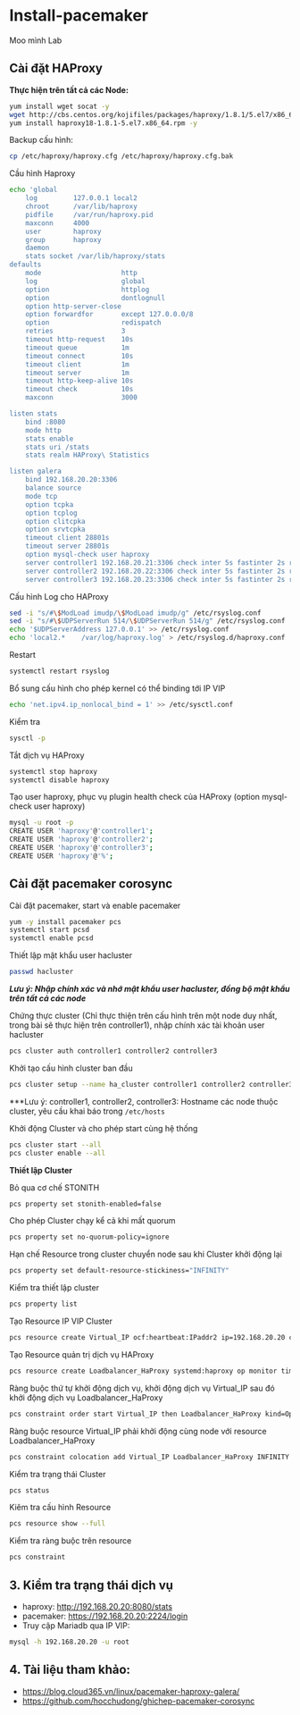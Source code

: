 # Install-pacemaker

Moo mình Lab
## Cài đặt HAProxy

**Thực hiện trên tất cả các Node:**
```sh
yum install wget socat -y
wget http://cbs.centos.org/kojifiles/packages/haproxy/1.8.1/5.el7/x86_64/haproxy18-1.8.1-5.el7.x86_64.rpm 
yum install haproxy18-1.8.1-5.el7.x86_64.rpm -y
```
Backup cấu hình:
```sh
cp /etc/haproxy/haproxy.cfg /etc/haproxy/haproxy.cfg.bak
```
Cầu hình Haproxy
```sh
echo 'global
    log         127.0.0.1 local2
    chroot      /var/lib/haproxy
    pidfile     /var/run/haproxy.pid
    maxconn     4000
    user        haproxy
    group       haproxy
    daemon
    stats socket /var/lib/haproxy/stats
defaults
    mode                    http
    log                     global
    option                  httplog
    option                  dontlognull
    option http-server-close
    option forwardfor       except 127.0.0.0/8
    option                  redispatch
    retries                 3
    timeout http-request    10s
    timeout queue           1m
    timeout connect         10s
    timeout client          1m
    timeout server          1m
    timeout http-keep-alive 10s
    timeout check           10s
    maxconn                 3000

listen stats
    bind :8080
    mode http
    stats enable
    stats uri /stats
    stats realm HAProxy\ Statistics

listen galera
    bind 192.168.20.20:3306
    balance source
    mode tcp
    option tcpka
    option tcplog
    option clitcpka
    option srvtcpka
    timeout client 28801s
    timeout server 28801s
    option mysql-check user haproxy
    server controller1 192.168.20.21:3306 check inter 5s fastinter 2s rise 3 fall 3
    server controller2 192.168.20.22:3306 check inter 5s fastinter 2s rise 3 fall 3 backup
    server controller3 192.168.20.23:3306 check inter 5s fastinter 2s rise 3 fall 3 backup' > /etc/haproxy/haproxy.cfg
```
Cấu hình Log cho HAProxy
```sh
sed -i "s/#\$ModLoad imudp/\$ModLoad imudp/g" /etc/rsyslog.conf
sed -i "s/#\$UDPServerRun 514/\$UDPServerRun 514/g" /etc/rsyslog.conf
echo '$UDPServerAddress 127.0.0.1' >> /etc/rsyslog.conf
echo 'local2.*    /var/log/haproxy.log' > /etc/rsyslog.d/haproxy.conf
```
Restart 
```sh
systemctl restart rsyslog
```
Bổ sung cấu hình cho phép kernel có thể binding tới IP VIP
```sh
echo 'net.ipv4.ip_nonlocal_bind = 1' >> /etc/sysctl.conf
```
Kiểm tra
```sh
sysctl -p
```
Tắt dịch vụ HAProxy
```sh
systemctl stop haproxy
systemctl disable haproxy
```
Tạo user haproxy, phục vụ plugin health check của HAProxy (option mysql-check user haproxy)
```sh
mysql -u root -p
CREATE USER 'haproxy'@'controller1';
CREATE USER 'haproxy'@'controller2';
CREATE USER 'haproxy'@'controller3';
CREATE USER 'haproxy'@'%';
```
## Cài đặt pacemaker corosync
Cài đặt pacemaker, start và enable pacemaker
```sh
yum -y install pacemaker pcs
systemctl start pcsd 
systemctl enable pcsd
```
Thiết lập mật khẩu user hacluster
```sh
passwd hacluster
```
***Lưu ý: Nhập chính xác và nhớ mật khẩu user hacluster, đồng bộ mật khẩu trên tất cả các node***

Chứng thực cluster (Chỉ thực thiện trên cấu hình trên một node duy nhất, trong bài sẽ thực hiện trên controller1), nhập chính xác tài khoản user hacluster
```sh
pcs cluster auth controller1 controller2 controller3
```
Khởi tạo cấu hình cluster ban đầu
```sh
pcs cluster setup --name ha_cluster controller1 controller2 controller3
```
***Lưu ý: controller1, controller2, controller3: Hostname các node thuộc cluster, yêu cầu khai báo trong `/etc/hosts`

Khởi động Cluster và cho phép start cùng hệ thống
```sh
pcs cluster start --all
pcs cluster enable --all
```
**Thiết lập Cluster**

Bỏ qua cơ chế STONITH
```sh
pcs property set stonith-enabled=false
```
Cho phép Cluster chạy kể cả khi mất quorum
```sh
pcs property set no-quorum-policy=ignore
```
Hạn chế Resource trong cluster chuyển node sau khi Cluster khởi động lại
```sh
pcs property set default-resource-stickiness="INFINITY"
```
Kiểm tra thiết lập cluster
```sh
pcs property list
```
Tạo Resource IP VIP Cluster
```sh
pcs resource create Virtual_IP ocf:heartbeat:IPaddr2 ip=192.168.20.20 cidr_netmask=24 op monitor interval=30s
```
Tạo Resource quản trị dịch vụ HAProxy
```sh
pcs resource create Loadbalancer_HaProxy systemd:haproxy op monitor timeout="5s" interval="5s"
```
Ràng buộc thứ tự khởi động dịch vụ, khởi động dịch vụ Virtual_IP sau đó khởi động dịch vụ Loadbalancer_HaProxy
```sh
pcs constraint order start Virtual_IP then Loadbalancer_HaProxy kind=Optional
```
Ràng buộc resource Virtual_IP phải khởi động cùng node với resource Loadbalancer_HaProxy
```sh
pcs constraint colocation add Virtual_IP Loadbalancer_HaProxy INFINITY
```
Kiểm tra trạng thái Cluster
```sh
pcs status
```
Kiêm tra cấu hình Resource
```sh
pcs resource show --full
```
Kiểm tra ràng buộc trên resource
```sh
pcs constraint
```
## 3. Kiểm tra trạng thái dịch vụ
- haproxy: http://192.168.20.20:8080/stats
- pacemaker: https://192.168.20.20:2224/login
- Truy cập Mariadb qua IP VIP: 
```sh
mysql -h 192.168.20.20 -u root
```
## 4. Tài liệu tham khảo: 
- https://blog.cloud365.vn/linux/pacemaker-haproxy-galera/
- https://github.com/hocchudong/ghichep-pacemaker-corosync
